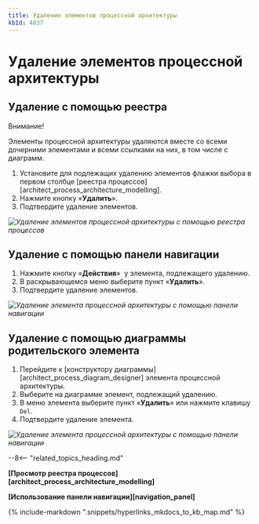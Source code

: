 ```yaml
---
title: Удаление элементов процессной архитектуры
kbId: 4837
---
```


# Удаление элементов процессной архитектуры

## Удаление с помощью реестра

Внимание!

Элементы процессной архитектуры удаляются вместе со всеми дочерними элементами и всеми ссылками на них, в том числе с диаграмм.

1. Установите для подлежащих удалению элементов флажки выбора в первом столбце [реестра процессов][architect_process_architecture_modelling].
2. Нажмите кнопку «**Удалить**».
3. Подтвердите удаление элементов.

_![Удаление элементов процессной архитектуры с помощью реестра процессов](https://kb.comindware.ru/assets/deleting_process_entity_using_registry.png)_

## Удаление с помощью панели навигации

1. Нажмите кнопку «**Действия**» *‌* у элемента, подлежащего удалению.
2. В раскрывающемся меню выберите пункт «**Удалить**».
3. Подтвердите удаление элементов.

_![Удаление элемента процессной архитектуры с помощью панели навигации](https://kb.comindware.ru/assets/deleting_process_entity_using_navigation.png)_

## Удаление с помощью диаграммы родительского элемента

1. Перейдите к [конструктору диаграммы][architect_process_diagram_designer] элемента процессной архитектуры.
2. Выберите на диаграмме элемент, подлежащий удалению.
3. В меню элемента выберите пункт «**Удалить**» или нажмите клавишу `Del`.
4. Подтвердите удаление элемента.

_![Удаление элемента процессной архитектуры с помощью панели навигации](https://kb.comindware.ru/assets/deleting_process_entity_using_diagram.png)_

--8<-- "related_topics_heading.md"

**[Просмотр реестра процессов][architect_process_architecture_modelling]**

**[Использование панели навигации][navigation_panel]**

{% include-markdown ".snippets/hyperlinks_mkdocs_to_kb_map.md" %}
